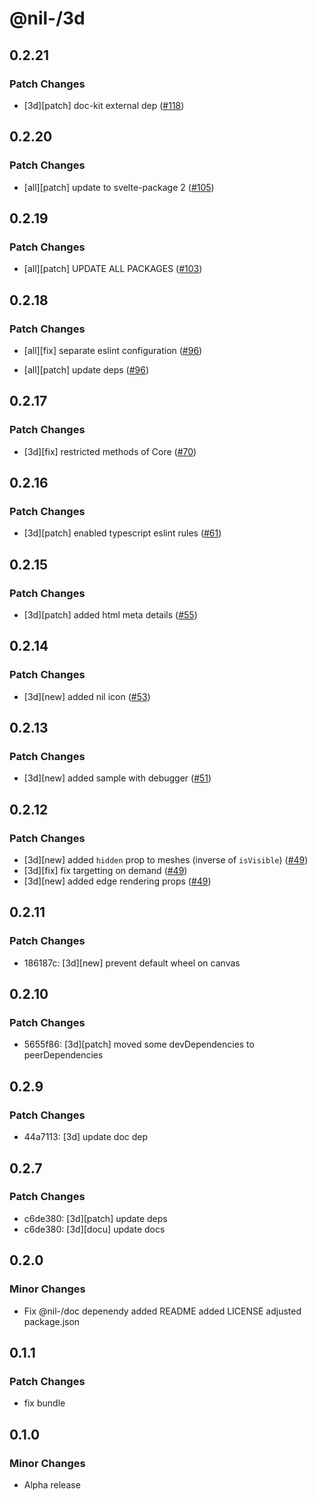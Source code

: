 # @nil-/3d

## 0.2.21

### Patch Changes

-   [3d][patch] doc-kit external dep ([#118](https://github.com/njaldea/mono/pull/118))

## 0.2.20

### Patch Changes

-   [all][patch] update to svelte-package 2 ([#105](https://github.com/njaldea/mono/pull/105))

## 0.2.19

### Patch Changes

-   [all][patch] UPDATE ALL PACKAGES ([#103](https://github.com/njaldea/mono/pull/103))

## 0.2.18

### Patch Changes

-   [all][fix] separate eslint configuration ([#96](https://github.com/njaldea/mono/pull/96))

-   [all][patch] update deps ([#96](https://github.com/njaldea/mono/pull/96))

## 0.2.17

### Patch Changes

-   [3d][fix] restricted methods of Core ([#70](https://github.com/njaldea/mono/pull/70))

## 0.2.16

### Patch Changes

-   [3d][patch] enabled typescript eslint rules ([#61](https://github.com/njaldea/mono/pull/61))

## 0.2.15

### Patch Changes

-   [3d][patch] added html meta details ([#55](https://github.com/njaldea/mono/pull/55))

## 0.2.14

### Patch Changes

-   [3d][new] added nil icon ([#53](https://github.com/njaldea/mono/pull/53))

## 0.2.13

### Patch Changes

-   [3d][new] added sample with debugger ([#51](https://github.com/njaldea/mono/pull/51))

## 0.2.12

### Patch Changes

-   [3d][new] added `hidden` prop to meshes (inverse of `isVisible`) ([#49](https://github.com/njaldea/mono/pull/49))
-   [3d][fix] fix targetting on demand ([#49](https://github.com/njaldea/mono/pull/49))
-   [3d][new] added edge rendering props ([#49](https://github.com/njaldea/mono/pull/49))

## 0.2.11

### Patch Changes

-   186187c: [3d][new] prevent default wheel on canvas

## 0.2.10

### Patch Changes

-   5655f86: [3d][patch] moved some devDependencies to peerDependencies

## 0.2.9

### Patch Changes

-   44a7113: [3d] update doc dep

## 0.2.7

### Patch Changes

-   c6de380: [3d][patch] update deps
-   c6de380: [3d][docu] update docs

## 0.2.0

### Minor Changes

-   Fix @nil-/doc depenendy
    added README
    added LICENSE
    adjusted package.json

## 0.1.1

### Patch Changes

-   fix bundle

## 0.1.0

### Minor Changes

-   Alpha release
